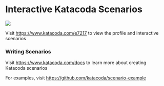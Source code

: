 # Interactive Katacoda Scenarios

[![](http://shields.katacoda.com/katacoda/e7217/count.svg)](https://www.katacoda.com/e7217 "Get your profile on Katacoda.com")

Visit https://www.katacoda.com/e7217 to view the profile and interactive scenarios

### Writing Scenarios
Visit https://www.katacoda.com/docs to learn more about creating Katacoda scenarios

For examples, visit https://github.com/katacoda/scenario-example

